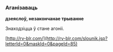 ### Аганізаваць
**дзеяслоў, незакончанае трыванне**

Знаходзіцца ў стане агоніі.

<a rel="author">[http://rv-blr.com/](http://rv-blr.com/slounik.jsp?letterId=0&maskId=0&pageId=85)</a>
